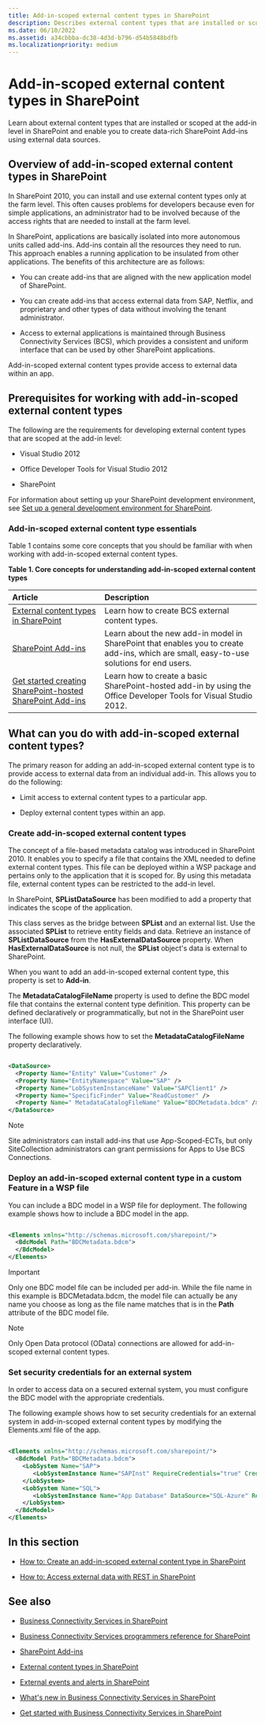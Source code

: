 ```yaml
---
title: Add-in-scoped external content types in SharePoint
description: Describes external content types that are installed or scoped at the add-in level in SharePoint and enable you to create data-rich SharePoint Add-ins using external data sources.
ms.date: 06/10/2022
ms.assetid: a34cbbba-dc38-4d3d-b796-d54b5848bdfb
ms.localizationpriority: medium
---
```



# Add-in-scoped external content types in SharePoint
Learn about external content types that are installed or scoped at the add-in level in SharePoint and enable you to create data-rich SharePoint Add-ins using external data sources.
## Overview of add-in-scoped external content types in SharePoint
<a name="Appscopedect_overview"> </a>

In SharePoint 2010, you can install and use external content types only at the farm level. This often causes problems for developers because even for simple applications, an administrator had to be involved because of the access rights that are needed to install at the farm level.
  
    
    
In SharePoint, applications are basically isolated into more autonomous units called add-ins. Add-ins contain all the resources they need to run. This approach enables a running application to be insulated from other applications. The benefits of this architecture are as follows:
  
    
    

- You can create add-ins that are aligned with the new application model of SharePoint.
    
  
- You can create add-ins that access external data from SAP, Netflix, and proprietary and other types of data without involving the tenant administrator.
    
  
- Access to external applications is maintained through Business Connectivity Services (BCS), which provides a consistent and uniform interface that can be used by other SharePoint applications.
    
  
Add-in-scoped external content types provide access to external data within an app.
  
    
    

## Prerequisites for working with add-in-scoped external content types
<a name="Appscopedect_Prereq"> </a>

The following are the requirements for developing external content types that are scoped at the add-in level:
  
    
    

- Visual Studio 2012
    
  
- Office Developer Tools for Visual Studio 2012
    
  
- SharePoint
    
  
For information about setting up your SharePoint development environment, see  [Set up a general development environment for SharePoint](set-up-a-general-development-environment-for-sharepoint.md).
  
    
    

### Add-in-scoped external content type essentials

Table 1 contains some core concepts that you should be familiar with when working with add-in-scoped external content types.
  
    
    

**Table 1. Core concepts for understanding add-in-scoped external content types**


|**Article**|**Description**|
|:-----|:-----|
| [External content types in SharePoint](external-content-types-in-sharepoint.md) <br/> |Learn how to create BCS external content types.  <br/> |
| [SharePoint Add-ins](https://msdn.microsoft.com/library/cd1eda9e-8e54-4223-93a9-a6ea0d18df70%28Office.15%29.aspx) <br/> |Learn about the new add-in model in SharePoint that enables you to create add-ins, which are small, easy-to-use solutions for end users.  <br/> |
| [Get started creating SharePoint-hosted SharePoint Add-ins](https://msdn.microsoft.com/library/1b992485-6efe-4ea4-a18c-221689b0b66f%28Office.15%29.aspx) <br/> |Learn how to create a basic SharePoint-hosted add-in by using the Office Developer Tools for Visual Studio 2012.  <br/> |
   

## What can you do with add-in-scoped external content types?
<a name="Appscopedect_Tasks"> </a>

The primary reason for adding an add-in-scoped external content type is to provide access to external data from an individual add-in. This allows you to do the following: 
  
    
    

- Limit access to external content types to a particular app.
    
  
- Deploy external content types within an app.
    
  

### Create add-in-scoped external content types
<a name="Appscopedect_createect"> </a>

The concept of a file-based metadata catalog was introduced in SharePoint 2010. It enables you to specify a file that contains the XML needed to define external content types. This file can be deployed within a WSP package and pertains only to the application that it is scoped for. By using this metadata file, external content types can be restricted to the add-in level.
  
    
    
In SharePoint, **SPListDataSource** has been modified to add a property that indicates the scope of the application.
  
    
    
This class serves as the bridge between **SPList** and an external list. Use the associated **SPList** to retrieve entity fields and data. Retrieve an instance of **SPListDataSource** from the **HasExternalDataSource** property. When **HasExternalDataSource** is not null, the **SPList** object's data is external to SharePoint.
  
    
    
When you want to add an add-in-scoped external content type, this property is set to **Add-in**.
  
    
    
The **MetadataCatalogFileName** property is used to define the BDC model file that contains the external content type definition. This property can be defined declaratively or programmatically, but not in the SharePoint user interface (UI).
  
    
    
The following example shows how to set the **MetadataCatalogFileName** property declaratively.
  
    
    



```XML

<DataSource>
  <Property Name="Entity" Value="Customer" />
  <Property Name="EntityNamespace" Value="SAP" />
  <Property Name="LobSystemInstanceName" Value="SAPClient1" />
  <Property Name="SpecificFinder" Value="ReadCustomer" />
  <Property Name=" MetadataCatalogFileName" Value="BDCMetadata.bdcm" />
</DataSource>
```


> [!NOTE]
> Site administrators can install add-ins that use App-Scoped-ECTs, but only SiteCollection administrators can grant permissions for Apps to Use BCS Connections. 
  
    
    


### Deploy an add-in-scoped external content type in a custom Feature in a WSP file
<a name="Appscopedect_deployect"> </a>

You can include a BDC model in a WSP file for deployment. The following example shows how to include a BDC model in the app.
  
    
    

```XML

<Elements xmlns="http://schemas.microsoft.com/sharepoint/">
  <BdcModel Path="BDCMetadata.bdcm">
  </BdcModel>
</Elements>

```


> [!IMPORTANT]
> Only one BDC model file can be included per add-in. While the file name in this example is BDCMetadata.bdcm, the model file can actually be any name you choose as long as the file name matches that is in the **Path** attribute of the BDC model file.
  
    
    


> [!NOTE]
> Only Open Data protocol (OData) connections are allowed for add-in-scoped external content types. 
  
    
    


### Set security credentials for an external system
<a name="Appscopedect_deployect"> </a>

In order to access data on a secured external system, you must configure the BDC model with the appropriate credentials.
  
    
    
The following example shows how to set security credentials for an external system in add-in-scoped external content types by modifying the Elements.xml file of the app.
  
    
    



```XML

<Elements xmlns="http://schemas.microsoft.com/sharepoint/">
  <BdcModel Path="BDCMetadata.bdcm">
    <LobSystem Name="SAP">
       <LobSystemInstance Name="SAPInst" RequireCredentials="true" CredentialsDescription="Credentials to connect to SAP"/>
    </LobSystem>
    <LobSystem Name="SQL">
       <LobSystemInstance Name="App Database" DataSource="SQL-Azure" RequireCredentials="true" />
    </LobSystem>
  </BdcModel>
</Elements>

```


## In this section
<a name="Appscopedect_inthissection"> </a>


-  [How to: Create an add-in-scoped external content type in SharePoint](how-to-create-an-add-in-scoped-external-content-type-in-sharepoint.md)
    
  
-  [How to: Access external data with REST in SharePoint](how-to-access-external-data-with-rest-in-sharepoint.md)
    
  

## See also
<a name="Appscopedect_Addres"> </a>


-  [Business Connectivity Services in SharePoint](business-connectivity-services-in-sharepoint.md)
    
  
-  [Business Connectivity Services programmers reference for SharePoint](business-connectivity-services-programmers-reference-for-sharepoint.md)
    
  
-  [SharePoint Add-ins](https://msdn.microsoft.com/library/cd1eda9e-8e54-4223-93a9-a6ea0d18df70%28Office.15%29.aspx)
    
  
-  [External content types in SharePoint](external-content-types-in-sharepoint.md)
    
  
-  [External events and alerts in SharePoint](external-events-and-alerts-in-sharepoint.md)
    
  
-  [What's new in Business Connectivity Services in SharePoint](what-s-new-in-business-connectivity-services-in-sharepoint.md)
    
  
-  [Get started with Business Connectivity Services in SharePoint](get-started-with-business-connectivity-services-in-sharepoint.md)
    
  

